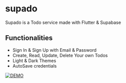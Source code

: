 # supado

Supado is a Todo service made with Flutter & Supabase

## Functionalities

- Sign In & Sign Up with Email & Password
- Create, Read, Update, Delete Your own Todos
- Light & Dark Themes
- AutoSave credentials

[![DEMO](https://img.youtube.com/vi/epvknjHbirc/0.jpg)](https://www.youtube.com/watch?v=epvknjHbirc)




